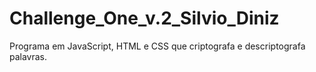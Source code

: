 # Challenge_One_v.2_Silvio_Diniz
Programa em JavaScript, HTML e CSS que criptografa e descriptografa palavras.
